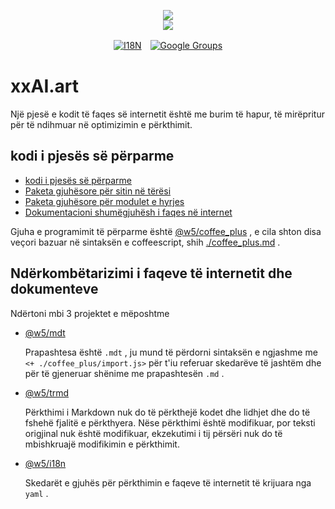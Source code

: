 <p align="center"><a href="https://xxai.art"><img src="https://cdn.jsdelivr.net/gh/xxai-art/doc/logo.svg"/></a><br/><a href="https://xxai.art"><img src="https://cdn.jsdelivr.net/gh/xxai-art/doc/xxai.svg"/></a></p><p align="center"><a href="https://github.com/xxai-art/doc#readme"><img alt="I18N" src="https://cdn.jsdelivr.net/gh/wactax/img/t.svg"/></a>　<a href="https://groups.google.com/u/0/g/xxai-art"><img alt="Google Groups" src="https://cdn.jsdelivr.net/gh/wactax/img/g-groups.svg"/></a></p>

# xxAI.art

Një pjesë e kodit të faqes së internetit është me burim të hapur, të mirëpritur për të ndihmuar në optimizimin e përkthimit.

## kodi i pjesës së përparme

* [kodi i pjesës së përparme](https://github.com/xxai-art/web)
* [Paketa gjuhësore për sitin në tërësi](https://github.com/xxai-art/web/tree/main/i18n)
* [Paketa gjuhësore për modulet e hyrjes](https://github.com/wacpkg/user/tree/main/ui.i18n)
* [Dokumentacioni shumëgjuhësh i faqes në internet](https://github.com/xxai-doc)

Gjuha e programimit të përparme është [@w5/coffee_plus](http://npmjs.com/@w5/coffee_plus) , e cila shton disa veçori bazuar në sintaksën e coffeescript, shih [./coffee_plus.md](./coffee_plus.md) .

## Ndërkombëtarizimi i faqeve të internetit dhe dokumenteve

Ndërtoni mbi 3 projektet e mëposhtme

* [@w5/mdt](https://www.npmjs.com/package/@w5/mdt)

  Prapashtesa është `.mdt` , ju mund të përdorni sintaksën e ngjashme me `<+ ./coffee_plus/import.js>` për t'iu referuar skedarëve të jashtëm dhe për të gjeneruar shënime me prapashtesën `.md` .

* [@w5/trmd](https://www.npmjs.com/package/@w5/trmd)

  Përkthimi i Markdown nuk do të përkthejë kodet dhe lidhjet dhe do të fshehë fjalitë e përkthyera. Nëse përkthimi është modifikuar, por teksti origjinal nuk është modifikuar, ekzekutimi i tij përsëri nuk do të mbishkruajë modifikimin e përkthimit.

* [@w5/i18n](https://www.npmjs.com/package/@w5/i18n)

  Skedarët e gjuhës për përkthimin e faqeve të internetit të krijuara nga `yaml` .
